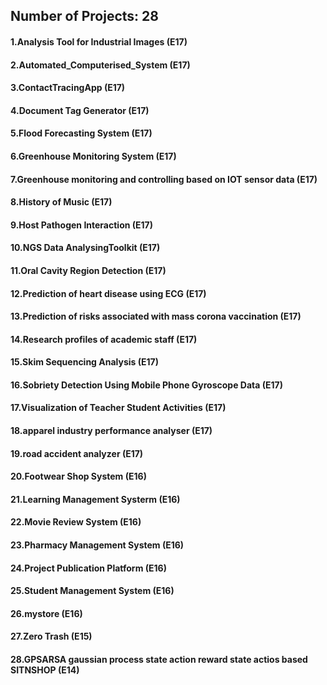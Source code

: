 ## Number of Projects: 28
#### 1.Analysis Tool for Industrial Images (E17)
#### 2.Automated_Computerised_System (E17)
#### 3.ContactTracingApp (E17)
#### 4.Document Tag Generator (E17)
#### 5.Flood Forecasting System (E17)
#### 6.Greenhouse Monitoring System (E17)
#### 7.Greenhouse monitoring and controlling based on IOT sensor data (E17)
#### 8.History of Music (E17)
#### 9.Host Pathogen Interaction (E17)
#### 10.NGS Data AnalysingToolkit (E17)
#### 11.Oral Cavity Region Detection (E17)
#### 12.Prediction of heart disease using ECG (E17)
#### 13.Prediction of risks associated with mass corona vaccination (E17)
#### 14.Research profiles of academic staff (E17)
#### 15.Skim Sequencing Analysis (E17)
#### 16.Sobriety Detection Using Mobile Phone Gyroscope Data (E17)
#### 17.Visualization of Teacher Student Activities (E17)
#### 18.apparel industry performance analyser (E17)
#### 19.road accident analyzer (E17)
#### 20.Footwear Shop System (E16)
#### 21.Learning Management Systerm (E16)
#### 22.Movie Review System (E16)
#### 23.Pharmacy Management System (E16)
#### 24.Project Publication Platform (E16)
#### 25.Student Management System (E16)
#### 26.mystore (E16)
#### 27.Zero Trash (E15)
#### 28.GPSARSA gaussian process state action reward state actios based SITNSHOP (E14)
